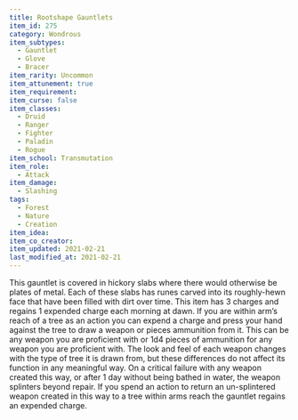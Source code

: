 ```yaml
---
title: Rootshape Gauntlets
item_id: 275
category: Wondrous
item_subtypes:
  - Gauntlet
  - Glove
  - Bracer
item_rarity: Uncommon
item_attunement: true
item_requirement:
item_curse: false
item_classes:
  - Druid
  - Ranger
  - Fighter
  - Paladin
  - Rogue
item_school: Transmutation
item_role:
  - Attack
item_damage:
  - Slashing
tags:
  - Forest
  - Nature
  - Creation
item_idea:
item_co_creator:
item_updated: 2021-02-21
last_modified_at: 2021-02-21
---
```


This gauntlet is covered in hickory slabs where there would otherwise be plates of metal. Each of these slabs has runes carved into its roughly-hewn face that have been filled with dirt over time. This item has 3 charges and regains 1 expended charge each morning at dawn.
If you are within arm’s reach of a tree as an action you can expend a charge and press your hand against the tree to draw a weapon or pieces ammunition from it. This can be any weapon you are proficient with or 1d4 pieces of ammunition for any weapon you are proficient with. The look and feel of each weapon changes with the type of tree it is drawn from, but these differences do not affect its function in any meaningful way. On a critical failure with any weapon created this way, or after 1 day without being bathed in water, the weapon splinters beyond repair. If you spend an action to return an un-splintered weapon created in this way to a tree within arms reach the gauntlet regains an expended charge.
